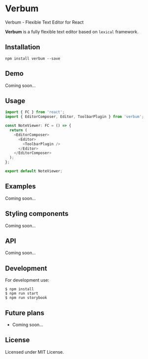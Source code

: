 # Verbum

Verbum - Flexible Text Editor for React

**Verbum** is a fully flexible text editor based on `lexical` framework.

## Installation

```
npm install verbum --save
```

## Demo

Coming soon...

## Usage

```typescript
import { FC } from 'react';
import { EditorComposer, Editor, ToolbarPlugin } from 'verbum';

const NoteViewer: FC = () => {
  return (
    <EditorComposer>
      <Editor>
        <ToolbarPlugin />
      </Editor>
    </EditorComposer>
  );
};

export default NoteViewer;
```

## Examples

Coming soon...

## Styling components

Coming soon...

## API

Coming soon...

## Development

For development use:

```
$ npm install
$ npm run start
$ npm run storybook
```

## Future plans

- Coming soon...

## License

Licensed under MIT License.
